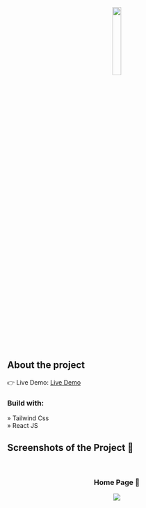 <div align='center'><img style="width:20%" src='https://user-images.githubusercontent.com/115411962/239084425-38c3b4e6-6973-4f5f-ab10-f57f030e423b.png'/></div>

<h2>About the project</h2>

👉 Live Demo: <a href='https://react-online-games.netlify.app/'>Live Demo</a>

<h3>Build with:</h3>

» Tailwind Css <br>
» React JS

<h2>Screenshots of the Project 📸</h2>
<br>
<h3 align='center'>Home Page 🏡</h3>

<div align='center'>
<img src='https://user-images.githubusercontent.com/115411962/239084182-b537d170-e8b2-4ff4-afdd-710cc4bde8e6.png'/>

</div>
